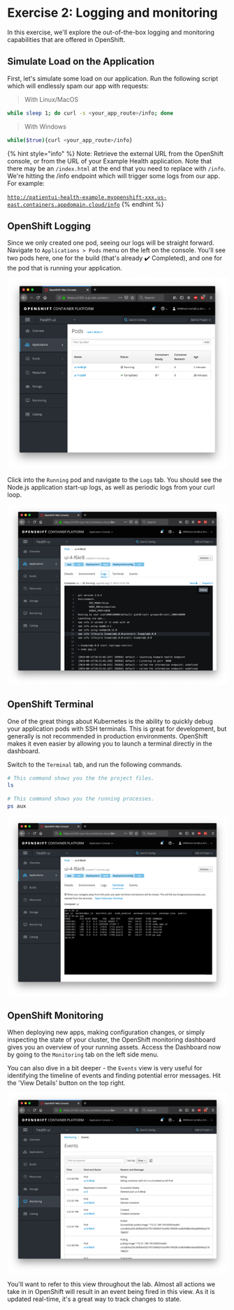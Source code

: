 # Exercise 2: Logging and monitoring

In this exercise, we'll explore the out-of-the-box logging and monitoring capabilities that are offered in OpenShift.

## Simulate Load on the Application

First, let's simulate some load on our application. Run the following script which will endlessly spam our app with requests:

> With Linux/MacOS

```bash
while sleep 1; do curl -s <your_app_route>/info; done
```

> With Windows

```bash
while($true){curl <your_app_route>/info}
```

{% hint style="info" %}
Note: Retrieve the external URL from the OpenShift console, or from the URL of your Example Health application. Note that there may be an `/index.html` at the end that you need to replace with `/info`. We're hitting the /info endpoint which will trigger some logs from our app. For example:

[`http://patientui-health-example.myopenshift-xxx.us-east.containers.appdomain.cloud/info`](http://patientui-health-example.myopenshift-341665-66631af3eb2bd8030c5bb56d415b8851-0001.us-east.containers.appdomain.cloud/jee.html)
{% endhint %}

## OpenShift Logging

Since we only created one pod, seeing our logs will be straight forward. Navigate to `Applications > Pods` menu on the left on the console. You'll see two pods here, one for the build \(that's already :heavy_check_mark: Completed\), and one for the pod that is running your application.

![Pods](../.gitbook/assets/pods.png)

Click into the `Running` pod and navigate to the `Logs` tab. You should see the Node.js application start-up logs, as well as periodic logs from your curl loop.

![Logs](../.gitbook/assets/logs.png)

## OpenShift Terminal

One of the great things about Kubernetes is the ability to quickly debug your application pods with SSH terminals. This is great for development, but generally is not recommended in production environments. OpenShift makes it even easier by allowing you to launch a terminal directly in the dashboard.

Switch to the `Terminal` tab, and run the following commands.

```bash
# This command shows you the the project files.
ls
```

```bash
# This command shows you the running processes.
ps aux
```

![Terminal](../.gitbook/assets/terminal.png)

## OpenShift Monitoring

When deploying new apps, making configuration changes, or simply inspecting the state of your cluster, the OpenShift monitoring dashboard gives you an overview of your running assets. Access the Dashboard now by going to the `Monitoring` tab on the left side menu.

You can also dive in a bit deeper - the `Events` view is very useful for identifying the timeline of events and finding potential error messages. Hit the 'View Details' button on the top right.

![View Details](../.gitbook/assets/viewdetails.png)

You'll want to refer to this view throughout the lab. Almost all actions we take in in OpenShift will result in an event being fired in this view. As it is updated real-time, it's a great way to track changes to state.
